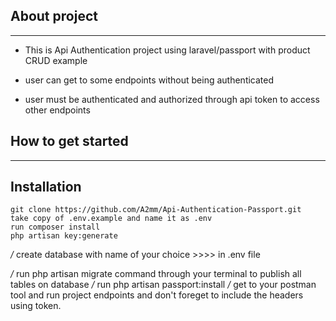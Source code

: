 
## About project  
______________________________________

- This is Api Authentication project using laravel/passport with product CRUD example

- user can get to some endpoints without being authenticated 
- user must be authenticated and authorized through api token to access other endpoints 

## How to get started 
_______________________

## Installation

    git clone https://github.com/A2mm/Api-Authentication-Passport.git
    take copy of .env.example and name it as .env
    run composer install 
    php artisan key:generate


*/*  create database with name of your choice >>>> in .env file


*/*  run php artisan migrate command through your terminal to publish all tables on database 
*/* run php artisan passport:install 
*/* get to your postman tool and run project endpoints and don't foreget to include the headers using token.

